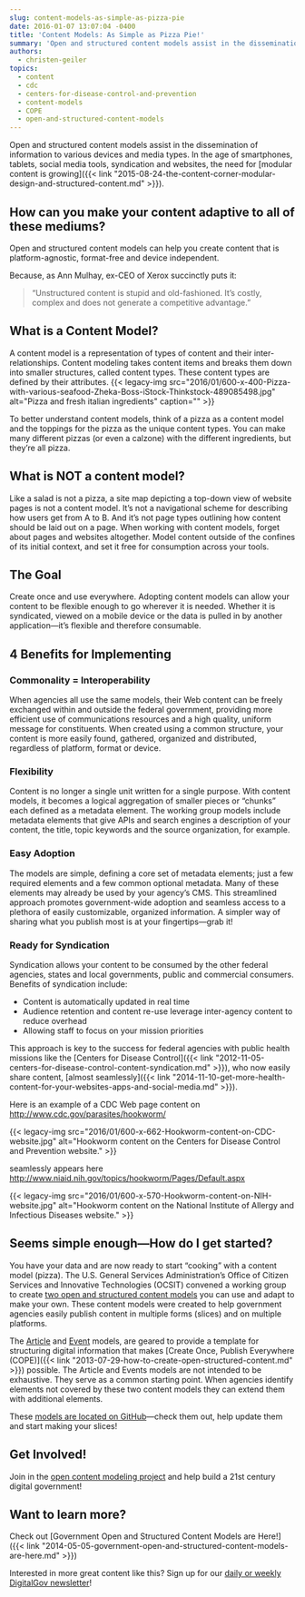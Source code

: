 ```yaml
---
slug: content-models-as-simple-as-pizza-pie
date: 2016-01-07 13:07:04 -0400
title: 'Content Models: As Simple as Pizza Pie!'
summary: 'Open and structured content models assist in the dissemination of information to various devices and media types. In the age of smartphones, tablets, social media tools, syndication and websites, the need for modular content is growing. How can you make your content adaptive to all of these mediums? Open and structured content models can help you create'
authors:
  - christen-geiler
topics:
  - content
  - cdc
  - centers-for-disease-control-and-prevention
  - content-models
  - COPE
  - open-and-structured-content-models
---
```


Open and structured content models assist in the dissemination of information to various devices and media types. In the age of smartphones, tablets, social media tools, syndication and websites, the need for [modular content is growing]({{< link "2015-08-24-the-content-corner-modular-design-and-structured-content.md" >}}).

## How can you make your content adaptive to all of these mediums?

Open and structured content models can help you create content that is platform-agnostic, format-free and device independent.

Because, as Ann Mulhay, ex-CEO of Xerox succinctly puts it:

> &#8220;Unstructured content is stupid and old-fashioned. It’s costly, complex and does not generate a competitive advantage.&#8221;

## What is a Content Model?

A content model is a representation of types of content and their inter-relationships. Content modeling takes content items and breaks them down into smaller structures, called content types. These content types are defined by their attributes. {{< legacy-img src="2016/01/600-x-400-Pizza-with-various-seafood-Zheka-Boss-iStock-Thinkstock-489085498.jpg" alt="Pizza and fresh italian ingredients" caption="" >}} 

To better understand content models, think of a pizza as a content model and the toppings for the pizza as the unique content types. You can make many different pizzas (or even a calzone) with the different ingredients, but they&#8217;re all pizza.

## What is NOT a content model?

Like a salad is not a pizza, a site map depicting a top-down view of website pages is not a content model. It’s not a navigational scheme for describing how users get from A to B. And it’s not page types outlining how content should be laid out on a page. When working with content models, forget about pages and websites altogether. Model content outside of the confines of its initial context, and set it free for consumption across your tools.

## The Goal

Create once and use everywhere. Adopting content models can allow your content to be flexible enough to go wherever it is needed. Whether it is syndicated, viewed on a mobile device or the data is pulled in by another application—it&#8217;s flexible and therefore consumable.

## 4 Benefits for Implementing

### **Commonality = Interoperability**

When agencies all use the same models, their Web content can be freely exchanged within and outside the federal government, providing more efficient use of communications resources and a high quality, uniform message for constituents. When created using a common structure, your content is more easily found, gathered, organized and distributed, regardless of platform, format or device.

### **Flexibility**

Content is no longer a single unit written for a single purpose. With content models, it becomes a logical aggregation of smaller pieces or “chunks” each defined as a metadata element. The working group models include metadata elements that give APIs and search engines a description of your content, the title, topic keywords and the source organization, for example.

### **Easy Adoption**

The models are simple, defining a core set of metadata elements; just a few required elements and a few common optional metadata. Many of these elements may already be used by your agency’s CMS. This streamlined approach promotes government-wide adoption and seamless access to a plethora of easily customizable, organized information. A simpler way of sharing what you publish most is at your fingertips—grab it!

### **Ready for Syndication** 

Syndication allows your content to be consumed by the other federal agencies, states and local governments, public and commercial consumers. Benefits of syndication include:

  * Content is automatically updated in real time
  * Audience retention and content re-use leverage inter-agency content to reduce overhead
  * Allowing staff to focus on your mission priorities

This approach is key to the success for federal agencies with public health missions like the [Centers for Disease Control]({{< link "2012-11-05-centers-for-disease-control-content-syndication.md" >}}), who now easily share content, [almost seamlessly]({{< link "2014-11-10-get-more-health-content-for-your-websites-apps-and-social-media.md" >}}).

Here is an example of a CDC Web page content on <http://www.cdc.gov/parasites/hookworm/>

{{< legacy-img src="2016/01/600-x-662-Hookworm-content-on-CDC-website.jpg" alt="Hookworm content on the Centers for Disease Control and Prevention website." >}}

seamlessly appears here <http://www.niaid.nih.gov/topics/hookworm/Pages/Default.aspx>

{{< legacy-img src="2016/01/600-x-570-Hookworm-content-on-NIH-website.jpg" alt="Hookworm content on the National Institute of Allergy and Infectious Diseases website." >}}

## Seems simple enough—How do I get started?

You have your data and are now ready to start “cooking” with a content model (pizza). The U.S. General Services Administration’s Office of Citizen Services and Innovative Technologies (OCSIT) convened a working group to create [two open and structured content models](https://github.com/GSA/Open-And-Structured-Content-Models/issues) you can use and adapt to make your own. These content models were created to help government agencies easily publish content in multiple forms (slices) and on multiple platforms.

The [Article](http://gsa.github.io/Open-And-Structured-Content-Models/models/article-model.html) and [Event](http://gsa.github.io/Open-And-Structured-Content-Models/models/event-model.html) models, are geared to provide a template for structuring digital information that makes [Create Once, Publish Everywhere (COPE)]({{< link "2013-07-29-how-to-create-open-structured-content.md" >}}) possible. The Article and Events models are not intended to be exhaustive. They serve as a common starting point. When agencies identify elements not covered by these two content models they can extend them with additional elements.

These [models are located on GitHub](https://github.com/GSA/Open-And-Structured-Content-Models/issues)—check them out, help update them and start making your slices!

## Get Involved!

Join in the [open content modeling project](https://github.com/GSA/Open-And-Structured-Content-Models/issues) and help build a 21st century digital government!

## Want to learn more?

Check out [Government Open and Structured Content Models are Here!]({{< link "2014-05-05-government-open-and-structured-content-models-are-here.md" >}})

 

Interested in more great content like this? Sign up for our [daily or weekly DigitalGov newsletter](https://public.govdelivery.com/accounts/USHOWTO/subscriber/new)!